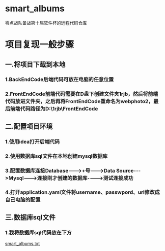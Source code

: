 # smart_albums
零点战队备战第十届软件杯的远程代码仓库
# 项目复现一般步骤
## 一.将项目下载到本地
### 1.BackEndCode后端代码可放在电脑的任意位置
### 2.FrontEndCode前端代码需要在D盘下创建文件夹1rjb，然后将前端代码放进文件夹，之后再将FrontEndCode重命名为webphoto2，最后前端代码路径为D:\1rjb\FrontEndCode
## 二.配置项目环境
### 1.使用idea打开后端代码
### 2.使用数据库sql文件在本地创建mysql数据库
### 3.配置数据库连接Database--->+号--->Data Source--->Mysql--->连接刚才创建的数据库---->测试连接成功
### 4.打开application.yaml文件将username、passwpord、url修改成自己电脑的配置
## 三.数据库sql文件
### 1.我将数据库sql代码放在下方
[smart_albums.txt](https://github.com/huangyang-666/smart_albums/files/6813370/smart_albums.txt)

